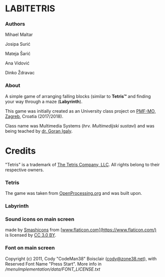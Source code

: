 # LABITETRIS
### Authors
Mihael Maltar

Josipa Surić

Mateja Šarić

Ana Vidović

Dinko Ždravac

### About
A simple game of arranging falling blocks (similar to **Tetris™** and finding your way through a maze (**Labyrinth**).


This game was initially created as an University class project on [PMF-MO, Zagreb](https://www.math.pmf.unizg.hr/), Croatia (2017/2018).

Class name was Multimedia Systems (_hrv. Multimedijski sustavi_) and was being teached by [dr. Goran Igaly](https://web.math.pmf.unizg.hr/~igaly/).

# Credits
"Tetris" is a trademark of [The Tetris Company, LLC](http://www.tetris.com/).
All rights belong to their respective owners.

### Tetris
The game was taken from [OpenProcessing.org](https://www.openprocessing.org/sketch/313016) and was built upon.

### Labyrinth

### Sound icons on main screen
made by [Smashicons](https://www.flaticon.com/authors/smashicons)  from [www.flaticon.com](https://www.flaticon.com/) is licensed by [CC 3.0 BY](http://creativecommons.org/licenses/by/3.0/).

### Font on main screen
Copyright (c) 2011, Cody "CodeMan38" Boisclair (cody@zone38.net), with Reserved Font Name "Press Start".
More info in _/menuImplementation/data/FONT_LICENSE.txt_
